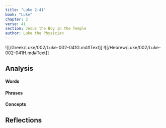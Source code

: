 ```yaml
---
title: "Luke 2:41"
book: "Luke"
chapter: 2
verse: 41
section: Jesus the Boy in the Temple
author: Luke the Physician
---
```

![[/Greek/Luke/002/Luke-002-041G.md#Text]]
![[/Hebrew/Luke/002/Luke-002-041H.md#Text]]

## Analysis

#### Words

#### Phrases

#### Concepts

## Reflections
